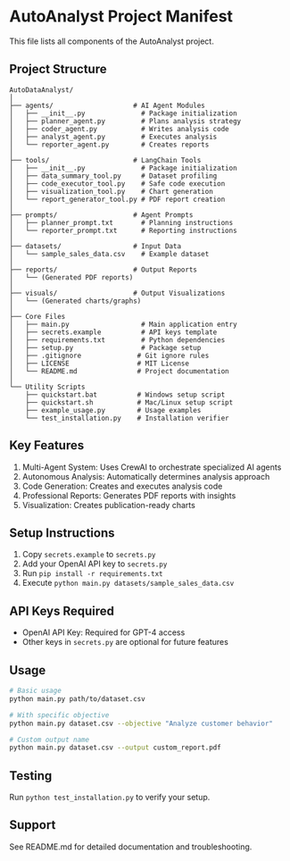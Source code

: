 # AutoAnalyst Project Manifest

This file lists all components of the AutoAnalyst project.

## Project Structure

```
AutoDataAnalyst/
│
├── agents/                    # AI Agent Modules
│   ├── __init__.py              # Package initialization
│   ├── planner_agent.py         # Plans analysis strategy
│   ├── coder_agent.py           # Writes analysis code
│   ├── analyst_agent.py         # Executes analysis
│   └── reporter_agent.py        # Creates reports
│
├── tools/                     # LangChain Tools
│   ├── __init__.py              # Package initialization
│   ├── data_summary_tool.py     # Dataset profiling
│   ├── code_executor_tool.py    # Safe code execution
│   ├── visualization_tool.py    # Chart generation
│   └── report_generator_tool.py # PDF report creation
│
├── prompts/                   # Agent Prompts
│   ├── planner_prompt.txt       # Planning instructions
│   └── reporter_prompt.txt      # Reporting instructions
│
├── datasets/                  # Input Data
│   └── sample_sales_data.csv    # Example dataset
│
├── reports/                   # Output Reports
│   └── (Generated PDF reports)
│
├── visuals/                   # Output Visualizations
│   └── (Generated charts/graphs)
│
├── Core Files
│   ├── main.py                  # Main application entry
│   ├── secrets.example          # API keys template
│   ├── requirements.txt         # Python dependencies
│   ├── setup.py                 # Package setup
│   ├── .gitignore              # Git ignore rules
│   ├── LICENSE                 # MIT License
│   └── README.md               # Project documentation
│
└── Utility Scripts
    ├── quickstart.bat          # Windows setup script
    ├── quickstart.sh           # Mac/Linux setup script
    ├── example_usage.py        # Usage examples
    └── test_installation.py    # Installation verifier
```

## Key Features

1. Multi-Agent System: Uses CrewAI to orchestrate specialized AI agents
2. Autonomous Analysis: Automatically determines analysis approach
3. Code Generation: Creates and executes analysis code
4. Professional Reports: Generates PDF reports with insights
5. Visualization: Creates publication-ready charts

## Setup Instructions

1. Copy `secrets.example` to `secrets.py`
2. Add your OpenAI API key to `secrets.py`
3. Run `pip install -r requirements.txt`
4. Execute `python main.py datasets/sample_sales_data.csv`

## API Keys Required

- OpenAI API Key: Required for GPT-4 access
- Other keys in `secrets.py` are optional for future features

## Usage

```bash
# Basic usage
python main.py path/to/dataset.csv

# With specific objective
python main.py dataset.csv --objective "Analyze customer behavior"

# Custom output name
python main.py dataset.csv --output custom_report.pdf
```

## Testing

Run `python test_installation.py` to verify your setup.

## Support

See README.md for detailed documentation and troubleshooting.
